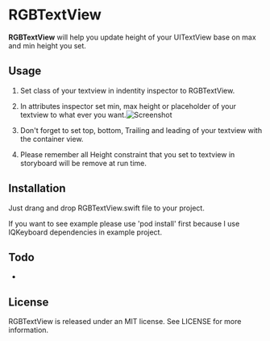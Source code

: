 # RGBTextView

**RGBTextView** will help you update height of your UITextView base on max and min height you set.

## Usage

1. Set class of your textview in indentity inspector to RGBTextView.

2. In attributes inspector set min, max height or placeholder of your textview to what ever you want.![Screenshot](http://i1081.photobucket.com/albums/j357/gooddymail/Screen%20Shot%202559-07-11%20at%205.49.48%20PM.png)

3. Don't forget to set top, bottom, Trailing and leading of your textview with the container view.

4. Please remember all Height constraint that you set to textview in storyboard will be remove at run time.


## Installation

Just drang and drop RGBTextView.swift file to your project.

If you want to see example please use 'pod install' first because I use IQKeyboard dependencies in example project.

## Todo

-

## License

RGBTextView is released under an MIT license. See LICENSE for more information.